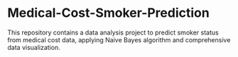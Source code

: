 # Medical-Cost-Smoker-Prediction
This repository contains a data analysis project to predict smoker status from medical cost data, applying Naive Bayes algorithm and comprehensive data visualization.
